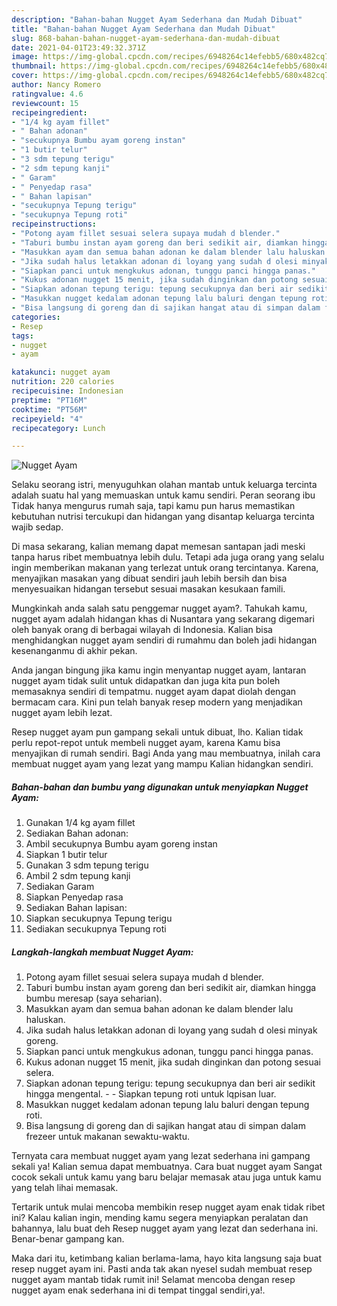 ```yaml
---
description: "Bahan-bahan Nugget Ayam Sederhana dan Mudah Dibuat"
title: "Bahan-bahan Nugget Ayam Sederhana dan Mudah Dibuat"
slug: 868-bahan-bahan-nugget-ayam-sederhana-dan-mudah-dibuat
date: 2021-04-01T23:49:32.371Z
image: https://img-global.cpcdn.com/recipes/6948264c14efebb5/680x482cq70/nugget-ayam-foto-resep-utama.jpg
thumbnail: https://img-global.cpcdn.com/recipes/6948264c14efebb5/680x482cq70/nugget-ayam-foto-resep-utama.jpg
cover: https://img-global.cpcdn.com/recipes/6948264c14efebb5/680x482cq70/nugget-ayam-foto-resep-utama.jpg
author: Nancy Romero
ratingvalue: 4.6
reviewcount: 15
recipeingredient:
- "1/4 kg ayam fillet"
- " Bahan adonan"
- "secukupnya Bumbu ayam goreng instan"
- "1 butir telur"
- "3 sdm tepung terigu"
- "2 sdm tepung kanji"
- " Garam"
- " Penyedap rasa"
- " Bahan lapisan"
- "secukupnya Tepung terigu"
- "secukupnya Tepung roti"
recipeinstructions:
- "Potong ayam fillet sesuai selera supaya mudah d blender."
- "Taburi bumbu instan ayam goreng dan beri sedikit air, diamkan hingga bumbu meresap (saya seharian)."
- "Masukkan ayam dan semua bahan adonan ke dalam blender lalu haluskan."
- "Jika sudah halus letakkan adonan di loyang yang sudah d olesi minyak goreng."
- "Siapkan panci untuk mengkukus adonan, tunggu panci hingga panas."
- "Kukus adonan nugget 15 menit, jika sudah dinginkan dan potong sesuai selera."
- "Siapkan adonan tepung terigu: tepung secukupnya dan beri air sedikit hingga mengental.  Siapkan tepung roti untuk lqpisan luar."
- "Masukkan nugget kedalam adonan tepung lalu baluri dengan tepung roti."
- "Bisa langsung di goreng dan di sajikan hangat atau di simpan dalam frezeer untuk makanan sewaktu-waktu."
categories:
- Resep
tags:
- nugget
- ayam

katakunci: nugget ayam 
nutrition: 220 calories
recipecuisine: Indonesian
preptime: "PT16M"
cooktime: "PT56M"
recipeyield: "4"
recipecategory: Lunch

---
```



![Nugget Ayam](https://img-global.cpcdn.com/recipes/6948264c14efebb5/680x482cq70/nugget-ayam-foto-resep-utama.jpg)

Selaku seorang istri, menyuguhkan olahan mantab untuk keluarga tercinta adalah suatu hal yang memuaskan untuk kamu sendiri. Peran seorang ibu Tidak hanya mengurus rumah saja, tapi kamu pun harus memastikan kebutuhan nutrisi tercukupi dan hidangan yang disantap keluarga tercinta wajib sedap.

Di masa  sekarang, kalian memang dapat memesan santapan jadi meski tanpa harus ribet membuatnya lebih dulu. Tetapi ada juga orang yang selalu ingin memberikan makanan yang terlezat untuk orang tercintanya. Karena, menyajikan masakan yang dibuat sendiri jauh lebih bersih dan bisa menyesuaikan hidangan tersebut sesuai masakan kesukaan famili. 



Mungkinkah anda salah satu penggemar nugget ayam?. Tahukah kamu, nugget ayam adalah hidangan khas di Nusantara yang sekarang digemari oleh banyak orang di berbagai wilayah di Indonesia. Kalian bisa menghidangkan nugget ayam sendiri di rumahmu dan boleh jadi hidangan kesenanganmu di akhir pekan.

Anda jangan bingung jika kamu ingin menyantap nugget ayam, lantaran nugget ayam tidak sulit untuk didapatkan dan juga kita pun boleh memasaknya sendiri di tempatmu. nugget ayam dapat diolah dengan bermacam cara. Kini pun telah banyak resep modern yang menjadikan nugget ayam lebih lezat.

Resep nugget ayam pun gampang sekali untuk dibuat, lho. Kalian tidak perlu repot-repot untuk membeli nugget ayam, karena Kamu bisa menyajikan di rumah sendiri. Bagi Anda yang mau membuatnya, inilah cara membuat nugget ayam yang lezat yang mampu Kalian hidangkan sendiri.

<!--inarticleads1-->

##### Bahan-bahan dan bumbu yang digunakan untuk menyiapkan Nugget Ayam:

1. Gunakan 1/4 kg ayam fillet
1. Sediakan  Bahan adonan:
1. Ambil secukupnya Bumbu ayam goreng instan
1. Siapkan 1 butir telur
1. Gunakan 3 sdm tepung terigu
1. Ambil 2 sdm tepung kanji
1. Sediakan  Garam
1. Siapkan  Penyedap rasa
1. Sediakan  Bahan lapisan:
1. Siapkan secukupnya Tepung terigu
1. Sediakan secukupnya Tepung roti




<!--inarticleads2-->

##### Langkah-langkah membuat Nugget Ayam:

1. Potong ayam fillet sesuai selera supaya mudah d blender.
1. Taburi bumbu instan ayam goreng dan beri sedikit air, diamkan hingga bumbu meresap (saya seharian).
1. Masukkan ayam dan semua bahan adonan ke dalam blender lalu haluskan.
1. Jika sudah halus letakkan adonan di loyang yang sudah d olesi minyak goreng.
1. Siapkan panci untuk mengkukus adonan, tunggu panci hingga panas.
1. Kukus adonan nugget 15 menit, jika sudah dinginkan dan potong sesuai selera.
1. Siapkan adonan tepung terigu: tepung secukupnya dan beri air sedikit hingga mengental. -  - Siapkan tepung roti untuk lqpisan luar.
1. Masukkan nugget kedalam adonan tepung lalu baluri dengan tepung roti.
1. Bisa langsung di goreng dan di sajikan hangat atau di simpan dalam frezeer untuk makanan sewaktu-waktu.




Ternyata cara membuat nugget ayam yang lezat sederhana ini gampang sekali ya! Kalian semua dapat membuatnya. Cara buat nugget ayam Sangat cocok sekali untuk kamu yang baru belajar memasak atau juga untuk kamu yang telah lihai memasak.

Tertarik untuk mulai mencoba membikin resep nugget ayam enak tidak ribet ini? Kalau kalian ingin, mending kamu segera menyiapkan peralatan dan bahannya, lalu buat deh Resep nugget ayam yang lezat dan sederhana ini. Benar-benar gampang kan. 

Maka dari itu, ketimbang kalian berlama-lama, hayo kita langsung saja buat resep nugget ayam ini. Pasti anda tak akan nyesel sudah membuat resep nugget ayam mantab tidak rumit ini! Selamat mencoba dengan resep nugget ayam enak sederhana ini di tempat tinggal sendiri,ya!.

